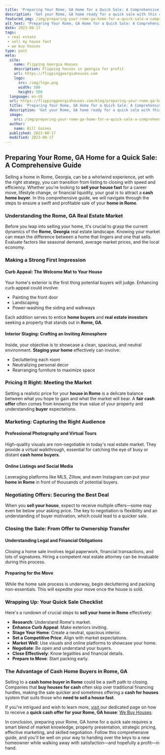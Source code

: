 ```yaml
---
title: 'Preparing Your Rome, GA Home for a Quick Sale: A Comprehensive Guide'
description: 'Get your Rome, GA home ready for a quick sale with this comprehensive guide. Discover essential tips and tricks to attract curious buyers.'
featured_img: /img/preparing-your-rome-ga-home-for-a-quick-sale-a-comprehensive-guide.webp
alt_text: 'Preparing Your Rome, GA Home for a Quick Sale: A Comprehensive Guide'
date: 2023-08-17
tags:
 - real estate
 - sell my house fast
 - we buy houses
type: post
meta:
  site:
    name: Flipping Georgia Houses
    description: Flipping houses in georgia for profit
    url: https://flippinggeorgiahouses.com
    logo:
      src: /img/logo.png
      width: 500
      height: 500
  language: en-US
  url: https://flippinggeorgiahouses.com/blog/preparing-your-rome-ga-home-for-a-quick-sale-a-comprehensive-guide
  title: 'Preparing Your Rome, GA Home for a Quick Sale: A Comprehensive Guide'
  description: 'Get your Rome, GA home ready for a quick sale with this comprehensive guide. Discover essential tips and tricks to attract curious buyers.'
  image:
    src: /img/preparing-your-rome-ga-home-for-a-quick-sale-a-comprehensive-guide.webp
  author:
    name: Bill Gaines
  published: 2023-08-17
  modified: 2023-08-17
---
```



## Preparing Your Rome, GA Home for a Quick Sale: A Comprehensive Guide

Selling a home in Rome, Georgia, can be a whirlwind experience, yet with the right strategy, you can transition from listing to closing with speed and efficiency. Whether you're looking to **sell your house fast** for a career move, lifestyle change, or financial liquidity, your goal is to attract a **cash home buyer**. In this comprehensive guide, we will navigate through the steps to ensure a swift and profitable sale of your **home in Rome**.

### Understanding the Rome, GA Real Estate Market

Before you leap into selling your home, it's crucial to grasp the current dynamics of the **Rome, Georgia** real estate landscape. Knowing your market can mean the difference between a home that lingers and one that sells. Evaluate factors like seasonal demand, average market prices, and the local economy.

### Making a Strong First Impression

#### Curb Appeal: The Welcome Mat to Your House

Your home's exterior is the first thing potential buyers will judge. Enhancing curb appeal could involve:
  - Painting the front door
  - Landscaping
  - Power-washing the siding and walkways

Each addition serves to entice **home buyers** and **real estate investors** seeking a property that stands out in **Rome, GA**.

#### Interior Staging: Crafting an Inviting Atmosphere

Inside, your objective is to showcase a clean, spacious, and neutral environment. **Staging your home** effectively can involve:
  - Decluttering each room
  - Neutralizing personal decor
  - Rearranging furniture to maximize space

### Pricing It Right: Meeting the Market

Setting a realistic price for your **house in Rome** is a delicate balance between what you hope to gain and what the market will bear. A **fair cash offer** often comes from knowing the true value of your property and understanding **buyer** expectations.

### Marketing: Capturing the Right Audience

#### Professional Photography and Virtual Tours

High-quality visuals are non-negotiable in today's real estate market. They provide a virtual walkthrough, essential for catching the eye of busy or distant **cash home buyers**. 

#### Online Listings and Social Media

Leveraging platforms like MLS, Zillow, and even Instagram can put your **home in Rome** in front of thousands of potential buyers.

### Negotiating Offers: Securing the Best Deal

When you **sell your house**, expect to receive multiple offers—some may even be below your asking price. The key to negotiation is flexibility and an understanding of buyer motivation, which could lead to a quicker sale.

### Closing the Sale: From Offer to Ownership Transfer

#### Understanding Legal and Financial Obligations

Closing a home sale involves legal paperwork, financial transactions, and lots of signatures. Hiring a competent real estate attorney can be invaluable during this process.

#### Preparing for the Move

While the home sale process is underway, begin decluttering and packing non-essentials. This will expedite your move once the house is sold.

### Wrapping Up: Your Quick Sale Checklist

Here's a rundown of crucial steps to **sell your home in Rome** effectively:
  - **Research**: Understand Rome's market.
  - **Enhance Curb Appeal**: Make exteriors inviting.
  - **Stage Your Home**: Create a neutral, spacious interior.
  - **Set a Competitive Price**: Align with market expectations.
  - **Market Well**: Use visuals and online platforms to showcase your home.
  - **Negotiate**: Be open and understand your buyers.
  - **Close Effectively**: Know legalities and financial details.
  - **Prepare to Move**: Start packing early.

### The Advantage of Cash Home Buyers in Rome, GA

Selling to a **cash home buyer in Rome** could be a swift path to closing. Companies that **buy houses for cash** often skip over traditional financing hurdles, making the sale quicker and sometimes offering a **cash for houses** system that suits those who **need to sell a house fast**.

If you're intrigued and wish to learn more, [visit  ](https://flippinggeorgiahouses.com/blog/homeowner-stories-successful-sales-with-we-buy-houses-in-rome-ga)our dedicated page on how to receive a **quick cash offer for your Rome, GA house**: [We Buy Houses](https://flippinggeorgiahouses.com/blog/quick-cash-offer-for-your-rome-ga-house-we-buy-houses).

In conclusion, preparing your Rome, GA home for a quick sale requires a smart blend of market knowledge, property presentation, strategic pricing, effective marketing, and skilled negotiation. Follow this comprehensive guide, and you'll be well on your way to handing over the keys to a new homeowner while walking away with satisfaction—and hopefully a profit—in hand.